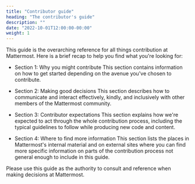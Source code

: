 ```yaml
---
title: "Contributor guide"
heading: "The contributor's guide"
description: ""
date: "2022-10-01T12:00:00-00:00"
weight: 1
---
```


This guide is the overarching reference for all things contribution at Mattermost. Here is a brief recap to help you find what you're looking for:

- Section 1: Why you might contribute
	This section contains information on how to get started depending on the avenue you've chosen to contribute.

- Section 2: Making good decisions
	This section describes how to communicate and interact effectively, kindly, and inclusively with other members of the Mattermost community.

- Section 3: Contributor expectations
	This section explains how we're expected to act through the whole contribution process, including the typical guidelines to follow while producing new code and content.

- Section 4: Where to find more information
	This section lists the places in Mattermost's internal material and on external sites where you can find more specific information on parts of the contribution process not general enough to include in this guide.

Please use this guide as the authority to consult and reference when making decisions at Mattermost.
